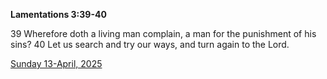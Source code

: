 **Lamentations 3:39-40**

39 Wherefore doth a living man complain, a man for the punishment of his sins? 40 Let us search and try our ways, and turn again to the Lord.

[Sunday 13-April, 2025](https://getbible.net/kjv/Lamentations/3/39-40)
